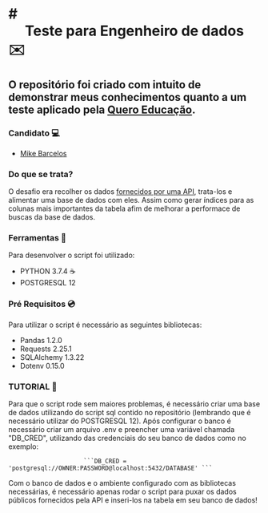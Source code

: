 # # <center> Teste para Engenheiro de dados </center> :envelope:

## O repositório foi criado com intuito de demonstrar meus conhecimentos quanto a um teste aplicado pela [Quero Educação](https://sobre.quero.com).

### Candidato :computer:

* [Mike Barcelos](https://www.linkedin.com/in/mike-barcelos-b4648016a/)

### Do que se trata?

O desafio era recolher os dados [fornecidos por uma API](http://dataeng.quero.com:5000/caged-data), trata-los e alimentar uma base de dados com eles. Assim como gerar índices para as colunas mais importantes da tabela afim de melhorar a performace de buscas da base de dados.

### Ferramentas :wrench:

Para desenvolver o script foi utilizado:

- PYTHON 3.7.4 :coffee:
- POSTGRESQL 12

### Pré Requisitos :cd:

Para utilizar o script é necessário as seguintes bibliotecas:
- Pandas 1.2.0
- Requests 2.25.1
- SQLAlchemy 1.3.22
- Dotenv 0.15.0

### TUTORIAL :rainbow:

Para que o script rode sem maiores problemas, é necessário criar uma base de dados utilizando do script sql contido no repositório (lembrando que é necessário utilizar do POSTGRESQL 12). Após configurar o banco é necessário criar um arquivo .env e preencher uma variável chamada "DB_CRED", utilizando das credenciais do seu banco de dados como no exemplo:
     		          
                         ```DB_CRED = 'postgresql://OWNER:PASSWORD@localhost:5432/DATABASE' ```
 
 Com o banco de dados e o ambiente configurado com as bibliotecas necessárias, é necessário apenas rodar o script para puxar os dados públicos fornecidos pela API e inseri-los na tabela em seu banco de dados!
